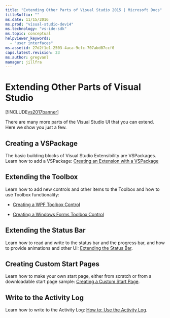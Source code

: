 ```yaml
---
title: "Extending Other Parts of Visual Studio 2015 | Microsoft Docs"
titleSuffix: ""
ms.date: 11/15/2016
ms.prod: "visual-studio-dev14"
ms.technology: "vs-ide-sdk"
ms.topic: conceptual
helpviewer_keywords:
  - "user interfaces"
ms.assetid: 27d2f1e1-2503-4aca-9cfc-707abd07ccf0
caps.latest.revision: 23
ms.author: gregvanl
manager: jillfra
---
```

# Extending Other Parts of Visual Studio
[!INCLUDE[vs2017banner](../includes/vs2017banner.md)]

There are many more parts of the Visual Studio UI that you can extend. Here we show you just a few.

## Creating a VSPackage
 The basic building blocks of Visual Studio Extensibility are VSPackages.  Learn how to add a VSPackage: [Creating an Extension with a VSPackage](../extensibility/creating-an-extension-with-a-vspackage.md)

## Extending the Toolbox
 Learn how to add new controls and other items to the Toolbox and how to use Toolbox functionality:

- [Creating a WPF Toolbox Control](../extensibility/creating-a-wpf-toolbox-control.md)

- [Creating a Windows Forms Toolbox Control](../extensibility/creating-a-windows-forms-toolbox-control.md)

## Extending the Status Bar
 Learn how to read and write to the status bar and the progress bar, and how to provide animations and other UI: [Extending the Status Bar](../extensibility/extending-the-status-bar.md).

## Creating Custom Start Pages
 Learn how to make your own start page, either from scratch or from a downloadable start page sample: [Creating a Custom Start Page](../extensibility/creating-a-custom-start-page.md).

## Write to the Activity Log
 Learn how to write to the Activity Log: [How to: Use the Activity Log](../extensibility/how-to-use-the-activity-log.md).
